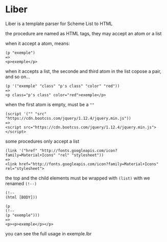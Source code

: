 # Liber

Liber is a template parser for Scheme List to HTML


the procedure are named as HTML tags, they may accept an atom or a list

when it accept a atom, means:
```
(p "exemple")
=>
<p>exemple</p>
```

when it accepts a list, the seconde and third atom in the list copose a pair, and so on...
```
(p '("exemple" "class" "p's class" "color" "red"))
=>
<p class="p's class" color="red">exemple</p>
```

when the first atom is empty, must be a `""`

```
(script '("" "src" "https://cdn.bootcss.com/jquery/1.12.4/jquery.min.js"))
=>
<script src="https://cdn.bootcss.com/jquery/1.12.4/jquery.min.js"></script>
```
some procedures only accept a list
```
(link '("href" "http://fonts.googleapis.com/icon?family=Material+Icons" "rel" "stylesheet"))
=>
<link href="http://fonts.googleapis.com/icon?family=Material+Icons" rel="stylesheet">
```

the top and the child elements must be wrapped with `(list)` with we renamed `(!--)`

```
(!--
(html [BODY]))
```
```
(p
(!--
(p "exemple")))
=>
<p><p>exemple</p></p>
```

you can see the full usage in exemple.lbr
